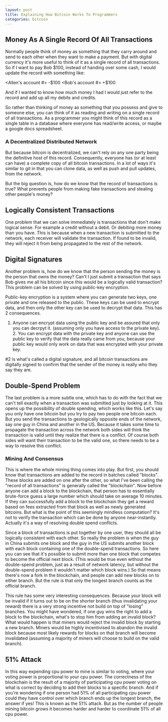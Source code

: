 ```yaml
---
layout: post
title: Explaining How Bitcoin Works To Programmers
categories: bitcoin
---
```


## Money As A Single Record Of All Transactions
Normally people think of money as something that they carry around and send to
each other when they want to make a payment. But with digital currency it's more
useful to think of it as a single record of all transactions. So if I want to
pay Bob $100, instead of handing over some cash, I would update the record with
something like:

<Allen's account #> -$100
<Bob's account #> +$100

And if I wanted to know how much money I had I would just refer to the record
and add up all my debits and credits.

So rather than thinking of money as something that you possess and give to
someone else, you can think of it as reading and writing on a single record of
all transactions. As a programmer you might think of this record as a single
table in a database where everyone has read/write access, or maybe a google docs
spreadsheet.

### A Decentralized Distributed Network
But because bitcoin is decentralized, we can't rely on any one party being the
definitive host of this record. Consequently, everyone has (or at least can have)
a complete copy of all bitcoin transactions. In a lot of ways it's similar to
git in that you can clone data, as well as push and pull updates, from the
network.

But the big question is, how do we know that the record of transactions is true?
What prevents people from making fake transactions and stealing other people's
money?


## Logically Consistent Transactions
One problem that we can solve immediately is transactions that don't make
logical sense. For example a credit without a debit. Or debiting more money than
you have. This is because when a new transaction is submitted to the network,
each receiver will validate the transaction. If found to be invalid, they will
reject it from being propagated to the rest of the network.


## Digital Signatures
Another problem is, how do we know that the person sending the money is the
person that owns the money? Can't I just submit a transaction that says Bob
gives me all his bitcoin since this would be a logically valid transaction? This
problem can be solved by using public-key encryption.

Public-key encryption is a system where you can generate two keys, one private
and one released to the public. These keys can be used to encrypt data, and then
only the other key can be used to decrypt that data. This has 2 consequences.
1. Anyone can encrypt data using the public key and be assured that only you can
decrpyt it. (assuming only you have access to the private key). 2. You can
encrypt data with the private key and anyone can use the public key to verify
that the data really came from you, because your public key would only work on
data that was encrypted with your private key.

#2 is what's called a digital signature, and all bitcoin transactions are
digitally signed to confirm that the sender of the money is really who they
say they are.

## Double-Spend Problem
The last problem is a more subtle one, which has to do with the fact that we
can't tell exactly when a transaction was submitted just by looking at it. This
opens up the possibility of double spending, which works like this. Let's say
you only have one bitcoin but you try to pay two people one bitcoin each. But
you send the transactions to geologically opposite ends of the network, say one
guy in China and another in the US. Because it takes some time to propagate the
transaction across the network both sides will think the transaction is valid
until they realize that there is a conflict. Of course both sides will want
their transaction to be the valid one, so there needs to be a way to resolve
this conflict.

### Mining And Consensus
This is where the whole mining thing comes into play. But first, you should know
that transactions are added to the record in batches called "blocks". These
blocks are added on one after the other, so what I've been calling the "record
of all transactions" is generally called the "blockchain". Now before anyone can
add a block to the blockchain, that person has to essentially brute-force guess
a large number which should take on average 10 minutes. If they can successfully
add a block to the blockchain they get a reward based on fees extracted from
that block as well as newly generated bitcoins. But what is the point of
this seemingly mindless computation? It's not to verify the transaction which
can be done by anyone near-instantly. Actually it's a way of resolving double
spend conflicts.

Since a block of transactions is put together by one user, they should all be
logically consistent with each other. So really the problem is when the guy in
China submits one block and the guy in the US submits another block with each
block containing one of the double-spend transactions. So here you can see that
it's possible to submit more than one block that competes to become the official
next block. (This would be true even without the double-spend problem, just as a
result of network latency, but without the double-spend problem it wouldn't
matter which block wins.) So that means there's now a fork in the blockchain,
and people can add new blocks on to either branch. But the rule is that only the
longest branch counts as the official branch.

This rule has some very interesting consequences. Because your block will be
invalid if it turns out to be on the shorter branch (thus invalidating your
reward) there is a very strong incentive not build on top of "losing" branches.
You might have wondered, if one guy wins the right to add a block to the
blockchain, what's to stop him from adding an invalid block? What would happen
is that miners would reject the invalid block by starting a new branch. Miners
would be highly incentivised to abandon the invalid block because most likely
rewards for blocks on that branch will become invalidated (assuming a majority
of miners will choose to build on the valid branch).

## 51% Attack
In this way expending cpu power to mine is similar to voting, where your voting
power is proportional to your cpu power. The correctness of the blockchain is
the result of a majority of participating cpu power voting on what is correct
by deciding to add their blocks to a specific branch. And if you're wondering if
one person had 51% of all participating cpu power could they have control over
which branch ends up the longest branch, the answer if yes! This is known as the
51% attack. But as the number of people mining bitcoin grows it becomes harder
and harder to coordinate 51% of all cpu power.